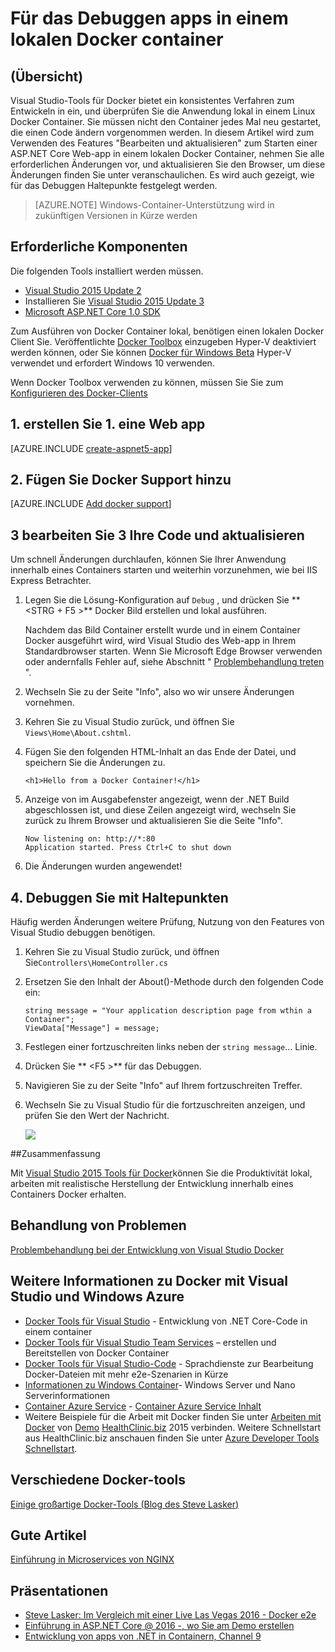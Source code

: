 <properties
   pageTitle="Apps in einem lokalen Docker Container Debuggen | Microsoft Azure"
   description="Erfahren Sie, wie Sie eine app zu ändern, die in einem lokalen Docker Container ausgeführt wird, aktualisieren Sie den Container über bearbeiten und aktualisieren und Festlegen von Debughaltepunkten"
   services="azure-container-service"
   documentationCenter="na"
   authors="mlearned"
   manager="douge"
   editor="" />
<tags
   ms.service="multiple"
   ms.devlang="dotnet"
   ms.topic="article"
   ms.tgt_pltfrm="na"
   ms.workload="multiple"
   ms.date="07/22/2016"
   ms.author="mlearned" />

# <a name="debugging-apps-in-a-local-docker-container"></a>Für das Debuggen apps in einem lokalen Docker container

## <a name="overview"></a>(Übersicht)
Visual Studio-Tools für Docker bietet ein konsistentes Verfahren zum Entwickeln in ein, und überprüfen Sie die Anwendung lokal in einem Linux Docker Container.
Sie müssen nicht den Container jedes Mal neu gestartet, die einen Code ändern vorgenommen werden.
In diesem Artikel wird zum Verwenden des Features "Bearbeiten und aktualisieren" zum Starten einer ASP.NET Core Web-app in einem lokalen Docker Container, nehmen Sie alle erforderlichen Änderungen vor, und aktualisieren Sie den Browser, um diese Änderungen finden Sie unter veranschaulichen.
Es wird auch gezeigt, wie für das Debuggen Haltepunkte festgelegt werden.

> [AZURE.NOTE] Windows-Container-Unterstützung wird in zukünftigen Versionen in Kürze werden

## <a name="prerequisites"></a>Erforderliche Komponenten
Die folgenden Tools installiert werden müssen.

- [Visual Studio 2015 Update 2](https://go.microsoft.com/fwlink/?LinkId=691978)
- Installieren Sie [Visual Studio 2015 Update 3](https://go.microsoft.com/fwlink/?LinkId=691129)
- [Microsoft ASP.NET Core 1.0 SDK](https://go.microsoft.com/fwlink/?LinkID=809122)

Zum Ausführen von Docker Container lokal, benötigen einen lokalen Docker Client Sie.
Veröffentlichte [Docker Toolbox](https://www.docker.com/products/overview#/docker_toolbox) einzugeben Hyper-V deaktiviert werden können, oder Sie können [Docker für Windows Beta](https://beta.docker.com) Hyper-V verwendet und erfordert Windows 10 verwenden.

Wenn Docker Toolbox verwenden zu können, müssen Sie Sie zum [Konfigurieren des Docker-Clients](./vs-azure-tools-docker-setup.md)

## <a name="1-create-a-web-app"></a>1. erstellen Sie 1. eine Web app

[AZURE.INCLUDE [create-aspnet5-app](../includes/create-aspnet5-app.md)]

## <a name="2-add-docker-support"></a>2. Fügen Sie Docker Support hinzu

[AZURE.INCLUDE [Add docker support](../includes/vs-azure-tools-docker-add-docker-support.md)]


## <a name="3-edit-your-code-and-refresh"></a>3 bearbeiten Sie 3 Ihre Code und aktualisieren

Um schnell Änderungen durchlaufen, können Sie Ihrer Anwendung innerhalb eines Containers starten und weiterhin vorzunehmen, wie bei IIS Express Betrachter.

1. Legen Sie die Lösung-Konfiguration auf `Debug` , und drücken Sie ** &lt;STRG + F5 >** Docker Bild erstellen und lokal ausführen.

    Nachdem das Bild Container erstellt wurde und in einem Container Docker ausgeführt wird, wird Visual Studio des Web-app in Ihrem Standardbrowser starten.
    Wenn Sie Microsoft Edge Browser verwenden oder andernfalls Fehler auf, siehe Abschnitt " [Problembehandlung treten](vs-azure-tools-docker-troubleshooting-docker-errors.md) ".

1. Wechseln Sie zu der Seite "Info", also wo wir unsere Änderungen vornehmen.

1. Kehren Sie zu Visual Studio zurück, und öffnen Sie `Views\Home\About.cshtml`.

1. Fügen Sie den folgenden HTML-Inhalt an das Ende der Datei, und speichern Sie die Änderungen zu.

    ```
    <h1>Hello from a Docker Container!</h1>
    ```

1.  Anzeige von im Ausgabefenster angezeigt, wenn der .NET Build abgeschlossen ist, und diese Zeilen angezeigt wird, wechseln Sie zurück zu Ihrem Browser und aktualisieren Sie die Seite "Info".

    ```
    Now listening on: http://*:80
    Application started. Press Ctrl+C to shut down
    ```

1.  Die Änderungen wurden angewendet!

## <a name="4-debug-with-breakpoints"></a>4. Debuggen Sie mit Haltepunkten

Häufig werden Änderungen weitere Prüfung, Nutzung von den Features von Visual Studio debuggen benötigen.

1.  Kehren Sie zu Visual Studio zurück, und öffnen Sie`Controllers\HomeController.cs`

1.  Ersetzen Sie den Inhalt der About()-Methode durch den folgenden Code ein:

    ```
    string message = "Your application description page from wthin a Container";
    ViewData["Message"] = message;
    ````

1.  Festlegen einer fortzuschreiten links neben der `string message`... Linie.

1.  Drücken Sie ** &lt;F5 >** für das Debuggen.

1.  Navigieren Sie zu der Seite "Info" auf Ihrem fortzuschreiten Treffer.

1.  Wechseln Sie zu Visual Studio für die fortzuschreiten anzeigen, und prüfen Sie den Wert der Nachricht.

    ![][2]

##<a name="summary"></a>Zusammenfassung

Mit [Visual Studio 2015 Tools für Docker](https://aka.ms/DockerToolsForVS)können Sie die Produktivität lokal, arbeiten mit realistische Herstellung der Entwicklung innerhalb eines Containers Docker erhalten.

## <a name="troubleshooting"></a>Behandlung von Problemen

[Problembehandlung bei der Entwicklung von Visual Studio Docker](vs-azure-tools-docker-troubleshooting-docker-errors.md)

## <a name="more-about-docker-with-visual-studio-windows-and-azure"></a>Weitere Informationen zu Docker mit Visual Studio und Windows Azure

- [Docker Tools für Visual Studio](http://aka.ms/dockertoolsforvs) - Entwicklung von .NET Core-Code in einem container
- [Docker Tools für Visual Studio Team Services](http://aka.ms/dockertoolsforvsts) – erstellen und Bereitstellen von Docker Container
- [Docker Tools für Visual Studio-Code](http://aka.ms/dockertoolsforvscode) - Sprachdienste zur Bearbeitung Docker-Dateien mit mehr e2e-Szenarien in Kürze
- [Informationen zu Windows Container](http://aka.ms/containers)- Windows Server und Nano Serverinformationen
- [Container Azure Service](https://azure.microsoft.com/services/container-service/) - [Container Azure Service Inhalt](http://aka.ms/AzureContainerService)
-    Weitere Beispiele für die Arbeit mit Docker finden Sie unter [Arbeiten mit Docker](https://github.com/Microsoft/HealthClinic.biz/wiki/Working-with-Docker) von [Demo](https://blogs.msdn.microsoft.com/visualstudio/2015/12/08/connectdemos-2015-healthclinic-biz/) [HealthClinic.biz](https://github.com/Microsoft/HealthClinic.biz) 2015 verbinden. Weitere Schnellstart aus HealthClinic.biz anschauen finden Sie unter [Azure Developer Tools Schnellstart](https://github.com/Microsoft/HealthClinic.biz/wiki/Azure-Developer-Tools-Quickstarts).

## <a name="various-docker-tools"></a>Verschiedene Docker-tools

[Einige großartige Docker-Tools (Blog des Steve Lasker)](https://blogs.msdn.microsoft.com/stevelasker/2016/03/25/some-great-docker-tools/)

## <a name="good-articles"></a>Gute Artikel

[Einführung in Microservices von NGINX](https://www.nginx.com/blog/introduction-to-microservices/)

## <a name="presentations"></a>Präsentationen

- [Steve Lasker: Im Vergleich mit einer Live Las Vegas 2016 - Docker e2e](https://github.com/SteveLasker/Presentations/blob/master/VSLive2016/Vegas/)
- [Einführung in ASP.NET Core @ 2016 -, wo Sie am Demo erstellen](https://channel9.msdn.com/Events/Build/2016/B810)
- [Entwicklung von apps von .NET in Containern, Channel 9](https://blogs.msdn.microsoft.com/stevelasker/2016/02/19/developing-asp-net-apps-in-docker-containers/)

[2]: ./media/vs-azure-tools-docker-edit-and-refresh/breakpoint.png

